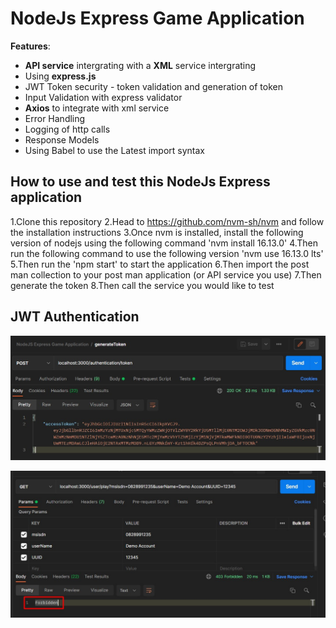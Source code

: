 <p align="center">
  <h1>NodeJs Express Game Application</h1>
</p>

**Features**:
* **API service** intergrating with a **XML** service intergrating
* Using **express.js**
* JWT Token security - token validation and generation of token
* Input Validation with express validator 
* **Axios** to integrate with xml service 
* Error Handling 
* Logging of http calls 
* Response Models
* Using Babel to use the Latest import syntax 

## How to use and test this NodeJs Express application

1.Clone this repository
2.Head to https://github.com/nvm-sh/nvm and follow the installation instructions
3.Once nvm is installed, install the following version of nodejs using the following command 'nvm install 16.13.0'
4.Then run the following command to use the following version 'nvm use 16.13.0 lts'
5.Then run the 'npm start' to start the application
6.Then import the post man collection to your post man application (or API service you use)
7.Then generate the token
8.Then call the service you would like to test

## JWT Authentication

<p align="center">
  <img src="./readmeData/tokenGeneration.jpg" alt="JWT Token" width="750">
</p>

<p align="center">
  <img src="./readmeData/tokenBlock.jpg" alt="JWT Token" width="750">
</p>


